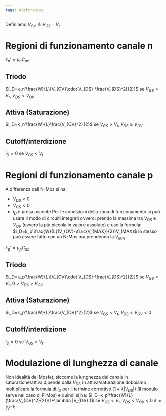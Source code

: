 ```yaml
---
tags: elettronica
---
```

Definiamo $V_{OV}\triangleq V_{GS}-V_t$
# Regioni di funzionamento canale n
$k_n'=\mu_n C_{ox}$
## Triodo
$i_D=k_n'\frac{W}{L}[V_{OV}\cdot V_{DS}-\frac{V_{DS}^2}{2}]$ se $V_{GS}>V_t,\ V_{DS}<V_{OV}$
## Attiva (Saturazione)
$i_D=k_n'\frac{W}{L}\frac{V_{OV}^2}{2}$ se $V_{GS}>V_t,\ V_{DS}\ge V_{OV}$
## Cutoff/interdizione
$i_D=0$ se $V_{GS}<V_t$
# Regioni di funzionamento canale p
A differenza dell N-Mos si ha:
* $V_{DS}<0$
* $V_{GS}<0$
* $i_D$ è presa uscente
Per le condizioni della zona di funzionamento si può usare il modo di circuiti integrati ovvero: prendo la massima tra $V_{DS}$ e $V_{OV}$ (ovvero la più piccola in valore assoluto) e uso la formula: $i_D=k_p'\frac{W}{L}(V_{OV}-\frac{V_{MAX}}{2})V_{MAX}$ 
lo stesso può essere fatto con un N-Mos ma prendendo la $V_{MIN}$.

$k_p'=\mu_p C_{ox}$
## Triodo
$i_D=k_p'\frac{W}{L}[V_{OV}\cdot V_{DS}-\frac{V_{DS}^2}{2}]$ se $V_{GS}<V_t,\ 0>V_{DS}>V_{OV}$
## Attiva (Saturazione)
$i_D=k_p'\frac{W}{L}\frac{V_{OV}^2}{2}$ se $V_{GS}<V_t,\ V_{DS}< V_{OV}<0$
## Cutoff/interdizione
$i_D=0$ se $V_{GS}>V_t$

# Modulazione di lunghezza di canale
Non idealità del Mosfet, siccome la lunghezza del canale in saturazione/attiva dipende dalla $V_{DS}$ in attiva/saturazione dobbiamo moltiplicare la formula di $i_D$ per il termine correttivo $(1+\lambda |V_{DS}|)$ (il modulo serve nel caso di P-Mos) e quindi si ha:
$i_D=k_p'\frac{W}{L}(\frac{V_{OV}^2}{2})(1+\lambda |V_{DS}|)$ se $V_{GS}<V_t,\ V_{DS}< V_{OV}<0$
$\lambda = [V^{-1}]$